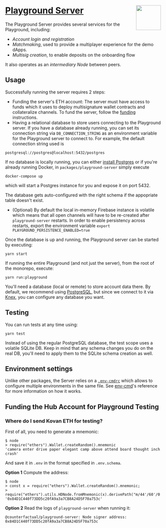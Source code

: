 # [Playground Server](https://github.com/counterfactual/monorepo/packages/playground-server) <img align="right" src="../../logo.svg" height="80px" />

The Playground Server provides several services for the Playground, including:

- _Account login and registration_
- _Matchmaking_, used to provide a multiplayer experience for the demo dApps.
- _Multisig creation_, to enable deposits on the onboarding flow

It also operates as an _intermediary Node_ between peers.

## Usage

Successfully running the server requires 2 steps:

- Funding the server's ETH account: The server must have access to funds which it uses to deploy multisignature wallet contracts and collateralize channels. To fund the server, follow the [funding](#Funding-the-Hub-Account-for-Playground-Testing) instructions.
- Having a relational database to store users connecting to the Playground server. If you have a database already running, you can set its connection string via `DB_CONNECTION_STRING` as an environment variable for the Playground server to connect to. For example, the default connection string used is

```
postgresql://postgres@localhost:5432/postgres
```

If no database is locally running, you can either [install Postgres](https://www.postgresql.org) or if you're already running Docker, in `packages/playground-server` simply execute

```
docker-compose up
```

which will start a Postgres instance for you and expose it on port 5432.

The database gets auto-configured with the right schema if the appopriate table doesn't exist.

- (Optional) By default the local in-memory Firebase instance is volatile which means that all open channels will have to be re-created after `playground-server` restarts. In order to enable persistency across restarts, export the environment variable `export PLAYGROUND_PERSISTENCE_ENABLED=true`

Once the database is up and running, the Playground server can be started by executing:

```shell
yarn start
```

If running the entire Playground (and not just the server), from the root of the monorepo, execute:

```shell
yarn run:playground
```

You'll need a database (local or remote) to store account data there. By default, we recommend using [PostgreSQL](https://www.postgresql.org/), but since we connect to it via [Knex](http://knexjs.org), you can configure any database you want.

## Testing

You can run tests at any time using:

```shell
yarn test
```

Instead of using the regular PostgreSQL database, the test scope uses a volatile SQLite DB. Keep in mind that any schema changes you do on the real DB, you'll need to apply them to the SQLite schema creation as well.

## Environment settings

Unlike other packages, the Server relies on a [`.env-cmdrc`](./.env-cmdrc) which allows to configure multiple environments in the same file. See [env-cmd](https://www.npmjs.com/package/env-cmd#rc-file-usage)'s reference for more information on how it works.

## Funding the Hub Account for Playground Testing

### Where do I send Kovan ETH for testing?

First of all, you need to generate a mnemonic:

```node
$ node
> require("ethers").Wallet.createRandom().mnemonic
'camera enter drive paper elegant camp above attend board thought inch crash'
```

And save it in `.env` in the format specified in `.env.schema`.

**Option 1** Compute the address:

```node
$ node
> const x = require("ethers").Wallet.createRandom().mnemonic;
> require("ethers").utils.HDNode.fromMnemonic(x).derivePath("m/44'/60'/0'/25446").address
'0x84D1C440f73DD5c20fA9a3a7CB8A24D5F70a753c'
```

**Option 2** Read the logs of `playground-server` when running it:

```
@counterfactual/playground-server: Node signer address: 0x84D1C440f73DD5c20fA9a3a7CB8A24D5F70a753c
```
